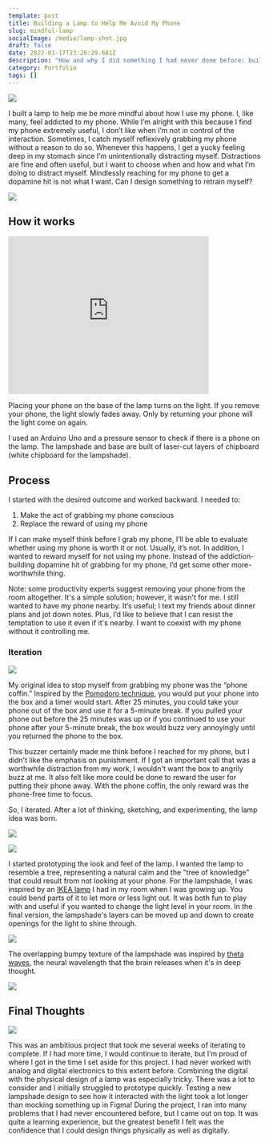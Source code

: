 ```yaml
---
template: post
title: Building a Lamp to Help Me Avoid My Phone
slug: mindful-lamp
socialImage: /media/lamp-shot.jpg
draft: false
date: 2022-01-17T23:26:29.681Z
description: "How and why I did something I had never done before: build a lamp!"
category: Portfolio
tags: []
---
```

![](/media/lamp-shot.jpg)

I built a lamp to help me be more mindful about how I use my phone. I, like many, feel addicted to my phone. While I’m alright with this because I find my phone extremely useful, I don’t like when I’m not in control of the interaction. Sometimes, I catch myself reflexively grabbing my phone without a reason to do so. Whenever this happens, I get a yucky feeling deep in my stomach since I’m unintentionally distracting myself. Distractions are fine and often useful, but I want to choose when and how and what I’m doing to distract myself. Mindlessly reaching for my phone to get a dopamine hit is not what I want. Can I design something to retrain myself?

![](/media/light-beauty.jpg)

## How it works

<iframe width="400" height="315" src="https://www.youtube.com/embed/bqbEELaH9-E" title="YouTube video player" frameborder="0" allow="accelerometer; autoplay; clipboard-write; encrypted-media; gyroscope; picture-in-picture" allowfullscreen></iframe>

Placing your phone on the base of the lamp turns on the light. If you remove your phone, the light slowly fades away. Only by returning your phone will the light come on again.

I used an Arduino Uno and a pressure sensor to check if there is a phone on the lamp. The lampshade and base are built of laser-cut layers of chipboard (white chipboard for the lampshade).

## Process

I started with the desired outcome and worked backward. I needed to:

1. Make the act of grabbing my phone conscious 
2. Replace the reward of using my phone

If I can make myself think before I grab my phone, I’ll be able to evaluate whether using my phone is worth it or not. Usually, it’s not. In addition, I wanted to reward myself for not using my phone. Instead of the addiction-building dopamine hit of grabbing for my phone, I’d get some other more-worthwhile thing. 

Note: some productivity experts suggest removing your phone from the room altogether. It's a simple solution; however, it wasn't for me. I still wanted to have my phone nearby. It’s useful; I text my friends about dinner plans and jot down notes. Plus, I’d like to believe that I can resist the temptation to use it even if it's nearby. I want to coexist with my phone without it controlling me.

### Iteration

![](/media/coffin-in-desk.jpg)

My original idea to stop myself from grabbing my phone was the “phone coffin.” Inspired by the [Pomodoro technique](https://en.wikipedia.org/wiki/Pomodoro_Technique), you would put your phone into the box and a timer would start. After 25 minutes, you could take your phone out of the box and use it for a 5-minute break. If you pulled your phone out before the 25 minutes was up or if you continued to use your phone after your 5-minute break, the box would buzz very annoyingly until you returned the phone to the box.

This buzzer certainly made me think before I reached for my phone, but I didn't like the emphasis on punishment. If I got an important call that was a worthwhile distraction from my work, I wouldn't want the box to angrily buzz at me. It also felt like more could be done to reward the user for putting their phone away. With the phone coffin, the only reward was the phone-free time to focus.

So, I iterated. After a lot of thinking, sketching, and experimenting, the lamp idea was born.

![](/media/lamp-sketch-collage.png)

![](/media/prototype.jpg)

I started prototyping the look and feel of the lamp. I wanted the lamp to resemble a tree, representing a natural calm and the "tree of knowledge" that could result from not looking at your phone. For the lampshade, I was inspired by an [IKEA lamp](https://media.karousell.com/media/photos/products/2020/8/16/ikea_kajuta_lamps_white_and_gr_1597546704_36c7aa3e_progressive.jpg) I had in my room when I was growing up. You could bend parts of it to let more or less light out. It was both fun to play with and useful if you wanted to change the light level in your room. In the final version, the lampshade's layers can be moved up and down to create openings for the light to shine through.

![](/media/lamp-layers.jpg)

The overlapping bumpy texture of the lampshade was inspired by [theta waves](https://en.wikipedia.org/wiki/Theta_wave), the neural wavelength that the brain releases when it's in deep thought. 

![](/media/theta.png)

## Final Thoughts

![](/media/in-construction.jpg)

This was an ambitious project that took me several weeks of iterating to complete. If I had more time, I would continue to iterate, but I’m proud of where I got in the time I set aside for this project. I had never worked with analog and digital electronics to this extent before. Combining the digital with the physical design of a lamp was especially tricky. There was a lot to consider and I initially struggled to prototype quickly. Testing a new lampshade design to see how it interacted with the light took a lot longer than mocking something up in Figma! During the project, I ran into many problems that I had never encountered before, but I came out on top. It was quite a learning experience, but the greatest benefit I felt was the confidence that I could design things physically as well as digitally.